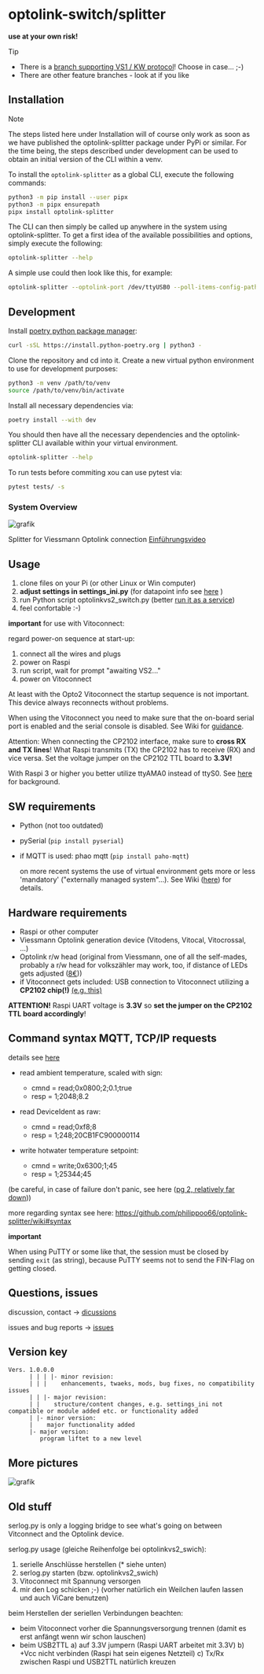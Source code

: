 # optolink-switch/splitter

**use at your own risk!**

> [!TIP]
> - There is a [branch supporting VS1 / KW protocol](https://github.com/philippoo66/optolink-splitter/blob/vs1test/)! Choose in case... ;-)
> - There are other feature branches - look at if you like

## Installation

> [!NOTE]
> The steps listed here under Installation will of course only work as soon as we have published the optolink-splitter package under PyPi or similar.
> For the time being, the steps described under development can be used to obtain an initial version of the CLI within a venv.

To install the `optolink-splitter` as a global CLI, execute the following commands:

```bash
python3 -m pip install --user pipx
python3 -m pipx ensurepath
pipx install optolink-splitter
```

The CLI can then simply be called up anywhere in the system using optolink-splitter. To get a first idea of the available possibilities and options, simply execute the following:

```bash
optolink-splitter --help
```

A simple use could then look like this, for example:

```bash
optolink-splitter --optolink-port /dev/ttyUSB0 --poll-items-config-path /path/to/your/poll_items.csv --vitoconnect-port /dev/ttyAMA0  --mqtt-address 192.168.176.3:1883
```

## Development

Install [poetry python package manager](https://python-poetry.org/docs/#installing-with-the-official-installer):

```bash
curl -sSL https://install.python-poetry.org | python3 -
```

Clone the repository and cd into it.
Create a new virtual python environment to use for development purposes:

```bash
python3 -m venv /path/to/venv
source /path/to/venv/bin/activate
```

Install all necessary dependencies via:

```bash
poetry install --with dev
```

You should then have all the necessary dependencies and the optolink-splitter CLI available within your virtual environment.

```bash
optolink-splitter --help
```

To run tests before commiting xou can use pytest via:

```bash
pytest tests/ -s
```

### System Overview

![grafik](https://github.com/philippoo66/optolink-splitter/assets/122479122/10185cc5-0eed-4bc3-a8d7-b385c4e73aaf)

Splitter for Viessmann Optolink connection [Einführungsvideo](https://youtu.be/95WIPFBxMsc)

## Usage

  1. clone files on your Pi (or other Linux or Win computer)
  2. **adjust settings in settings_ini.py** (for datapoint info see [here](https://github.com/philippoo66/ViessData21?tab=readme-ov-file#dp_listen_2zip) )
  3. run Python script optolinkvs2_switch.py (better [run it as a service](https://github.com/philippoo66/optolink-splitter/wiki/optolinkvs2_switch-automatisch-starten))
  4. feel confortable :-)

**important** for use with Vitoconnect:

regard power-on sequence at start-up:

  1. connect all the wires and plugs
  2. power on Raspi
  3. run script, wait for prompt "awaiting VS2..."
  4. power on Vitoconnect

At least with the Opto2 Vitoconnect the startup sequence is not important. This device always reconnects without problems.

When using the Vitoconnect you need to make sure that the on-board serial port is enabled and the serial console is disabled. See Wiki for [guidance](https://github.com/philippoo66/optolink-splitter/wiki/050-Prepare:-enable-serial-port,-disable-serial-console).

Attention: When connecting the CP2102 interface, make sure to **cross RX and TX lines**! What Raspi transmits (TX) the CP2102 has to receive (RX) and vice versa. Set the voltage jumper on the CP2102 TTL board to **3.3V!**

With Raspi 3 or higher you better utilize ttyAMA0 instead of ttyS0. See [here](https://github.com/philippoo66/optolink-splitter/wiki/520-termios.error:-(22,-'Invalid-argument')) for background.

## SW requirements

- Python (not too outdated)
- pySerial (`pip install pyserial`)
- if MQTT is used: phao mqtt (`pip install paho-mqtt`)

  on more recent systems the use of virtual environment gets more or less 'mandatory' ("externally managed system"...). See Wiki ([here](https://github.com/philippoo66/optolink-splitter/wiki/510-error:-externally%E2%80%90managed%E2%80%90environment-%E2%80%90%E2%80%90-venv)) for details.  

## Hardware requirements

- Raspi or other computer
- Viessmann Optolink generation device (Vitodens, Vitocal, Vitocrossal, ...)
- Optolink r/w head (original from Viessmann, one of all the self-mades, probably a r/w head for volkszähler may work, too, if distance of LEDs gets adjusted ([8€](https://www.ebay.de/itm/285350331996)))
- if Vitoconnect gets included: USB connection to Vitoconnect utilizing a **CP2102 chip(!)** [(e.g. this)](https://www.google.com/search?q=cp2102+usb+ttl)

**ATTENTION!** Raspi UART voltage is **3.3V** so **set the jumper on the CP2102 TTL board accordingly**!  

## Command syntax MQTT, TCP/IP requests

details see [here](https://github.com/philippoo66/optolink-splitter/wiki/Command-Syntax)

- read ambient temperature, scaled with sign:
  - cmnd = read;0x0800;2;0.1;true
  - resp = 1;2048;8.2

- read DeviceIdent as raw:
  - cmnd = read;0xf8;8
  - resp = 1;248;20CB1FC900000114

- write hotwater temperature setpoint:
  - cmnd = write;0x6300;1;45
  - resp = 1;25344;45

(be careful, in case of failure don't panic, see here ([pg 2, relatively far down](https://community.viessmann.de/t5/Gas/bitte-Hilfe-Heizung-in-Fehler-Aktorentest-B3HB-Umschaltventil/m-p/439827#M113385)))

more regarding syntax see here: <https://github.com/philippoo66/optolink-splitter/wiki#syntax>

**important**

When using PuTTY or some like that, the session must be closed by sending `exit` (as string), because PuTTY seems not to send the FIN-Flag on getting closed.

## Questions, issues

discussion, contact -> [dicussions](https://github.com/philippoo66/optolink-splitter/discussions)

issues and bug reports -> [issues](https://github.com/philippoo66/optolink-splitter/issues)

## Version key

```text
Vers. 1.0.0.0
      | | | |- minor revision:
      | | |    enhancements, twaeks, mods, bug fixes, no compatibility issues
      | | |- major revision:
      | |    structure/content changes, e.g. settings_ini not compatible or module added etc. or functionality added
      | |- minor version:
      |    major functionality added
      |- major version:
         program liftet to a new level
```

## More pictures
  
![grafik](https://github.com/philippoo66/optolink-splitter/assets/122479122/82618777-af8b-492d-8669-e755a1172d80)

## Old stuff

serlog.py is only a logging bridge to see what's going on between Vitconnect and the Optolink device.

serlog.py usage (gleiche Reihenfolge bei optolinkvs2_swich):

1. serielle Anschlüsse herstellen (* siehe unten)
2. serlog.py starten (bzw. optolinkvs2_swich)
3. Vitoconnect mit Spannung versorgen
4. mir den Log schicken ;-) (vorher natürlich ein Weilchen laufen lassen und auch ViCare benutzen)

beim Herstellen der seriellen Verbindungen beachten:

- beim Vitoconnect vorher die Spannungsversorgung trennen (damit es erst anfängt wenn wir schon lauschen)
- beim USB2TTL
  a) auf 3.3V jumpern (Raspi UART arbeitet mit 3.3V)
  b) +Vcc nicht verbinden (Raspi hat sein eigenes Netzteil)
  c) Tx/Rx zwischen Raspi und USB2TTL natürlich kreuzen
  